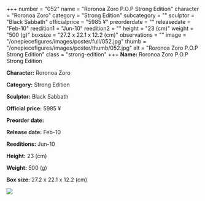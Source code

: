 +++
number = "052"
name = "Roronoa Zoro P.O.P Strong Edition"
character = "Roronoa Zoro"
category = "Strong Edition"
subcategory = ""
sculptor = "Black Sabbath"
officialprice = "5985 ¥"
preorderdate = ""
releasedate = "Feb-10"
reedition1 = "Jun-10"
reedition2 = ""
height = "23 (cm)"
weight = "500 (g)"
boxsize = "27.2 x 22.1 x 12.2 (cm)"
observations = ""
image = "/onepiecefigures/images/poster/full/052.jpg"
thumb = "/onepiecefigures/images/poster/thumb/052.jpg"
alt = "Roronoa Zoro P.O.P Strong Edition"
class = "strong-edition"
+++
**Name:** Roronoa Zoro P.O.P Strong Edition

**Character:** Roronoa Zoro

**Category:** Strong Edition 

**Sculptor:** Black Sabbath

**Official price:** 5985 ¥

**Preorder date:** 

**Release date:** Feb-10

**Reeditions:** Jun-10

**Height:** 23 (cm)

**Weight:** 500 (g)

**Box size:** 27.2 x 22.1 x 12.2 (cm)

<img src="/onepiecefigures/images/poster/thumb/052.jpg">